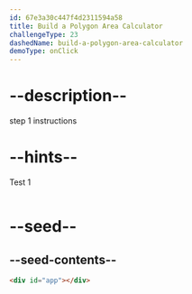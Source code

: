 ```yaml
---
id: 67e3a30c447f4d2311594a58
title: Build a Polygon Area Calculator
challengeType: 23
dashedName: build-a-polygon-area-calculator
demoType: onClick
---
```


# --description--

step 1 instructions

# --hints--

Test 1

```js

```

# --seed--

## --seed-contents--

```html
<div id="app"></div>
```
